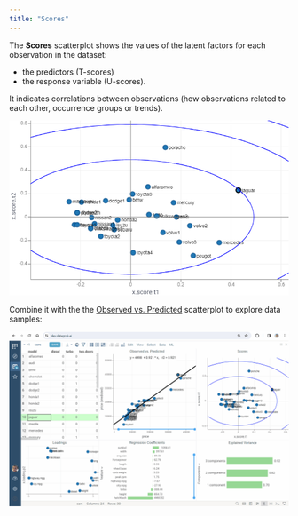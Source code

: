 ```yaml
---
title: "Scores"
---
```


The **Scores** scatterplot shows the values of the latent factors for each observation in the dataset:

* the predictors (T-scores)
* the response variable (U-scores).

It indicates correlations between observations (how observations related to each other, occurrence groups or trends).

![add-to-workspace](scores.png)

Combine it with the the [Observed vs. Predicted](https://datagrok.ai/help/explore/multivariate-analysis/plots/predicted-vs-reference) scatterplot to explore data samples:

![add-to-workspace](scores-n-model.gif)

